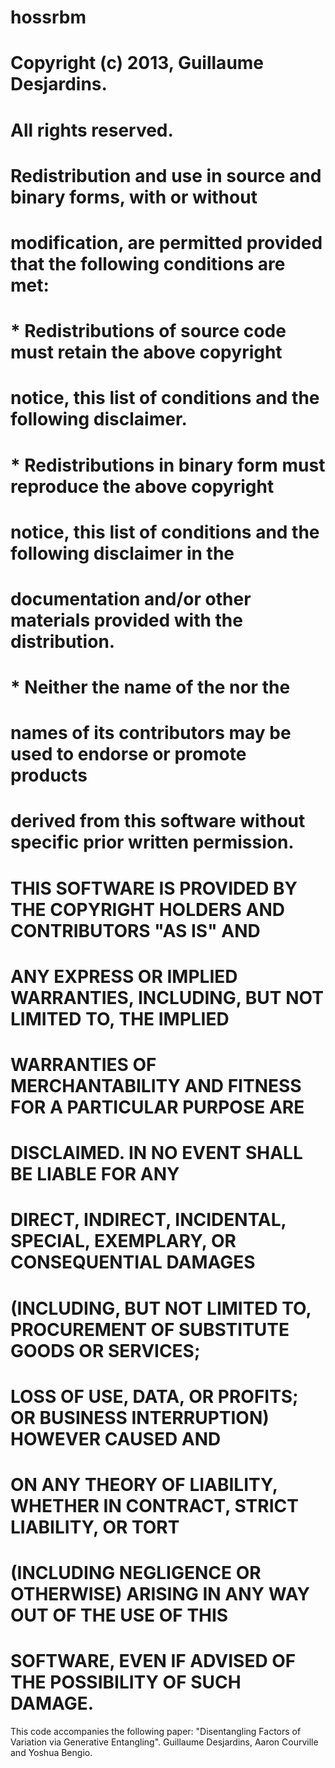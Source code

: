 hossrbm
=======

# Copyright (c) 2013, Guillaume Desjardins.
# All rights reserved.
# 
# Redistribution and use in source and binary forms, with or without
# modification, are permitted provided that the following conditions are met:
#   * Redistributions of source code must retain the above copyright
#     notice, this list of conditions and the following disclaimer.
#   * Redistributions in binary form must reproduce the above copyright
#     notice, this list of conditions and the following disclaimer in the
#     documentation and/or other materials provided with the distribution.
#   * Neither the name of the <organization> nor the
#     names of its contributors may be used to endorse or promote products
#     derived from this software without specific prior written permission.
#
# THIS SOFTWARE IS PROVIDED BY THE COPYRIGHT HOLDERS AND CONTRIBUTORS "AS IS" AND
# ANY EXPRESS OR IMPLIED WARRANTIES, INCLUDING, BUT NOT LIMITED TO, THE IMPLIED
# WARRANTIES OF MERCHANTABILITY AND FITNESS FOR A PARTICULAR PURPOSE ARE
# DISCLAIMED. IN NO EVENT SHALL <COPYRIGHT HOLDER> BE LIABLE FOR ANY
# DIRECT, INDIRECT, INCIDENTAL, SPECIAL, EXEMPLARY, OR CONSEQUENTIAL DAMAGES
# (INCLUDING, BUT NOT LIMITED TO, PROCUREMENT OF SUBSTITUTE GOODS OR SERVICES;
# LOSS OF USE, DATA, OR PROFITS; OR BUSINESS INTERRUPTION) HOWEVER CAUSED AND
# ON ANY THEORY OF LIABILITY, WHETHER IN CONTRACT, STRICT LIABILITY, OR TORT
# (INCLUDING NEGLIGENCE OR OTHERWISE) ARISING IN ANY WAY OUT OF THE USE OF THIS
# SOFTWARE, EVEN IF ADVISED OF THE POSSIBILITY OF SUCH DAMAGE.

This code accompanies the following paper:
"Disentangling Factors of Variation via Generative Entangling".
Guillaume Desjardins, Aaron Courville and Yoshua Bengio.
